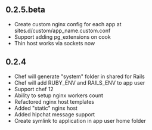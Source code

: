 ## 0.2.5.beta
* Create custom nginx config for each app at sites.d/custom/app_name.custom.conf
* Support adding pg_extensions on cook
* Thin host works via sockets now

## 0.2.4
* Chef will generate "system" folder in shared for Rails
* Chef will add RUBY_ENV and RAILS_ENV to app user
* Support chef 12
* Ability to setup nginx workers count
* Refactored nginx host templates
* Added "static" nginx host
* Added hipchat message support
* Create symlink to application in app user home folder